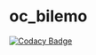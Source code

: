 # oc_bilemo
[![Codacy Badge](https://api.codacy.com/project/badge/Grade/e57fd8552fee46ce81bc0de4beee150a)](https://app.codacy.com/app/sebastien.chomy/oc_bilemo?utm_source=github.com&utm_medium=referral&utm_content=sebastien-chomy/oc_bilemo&utm_campaign=badger)